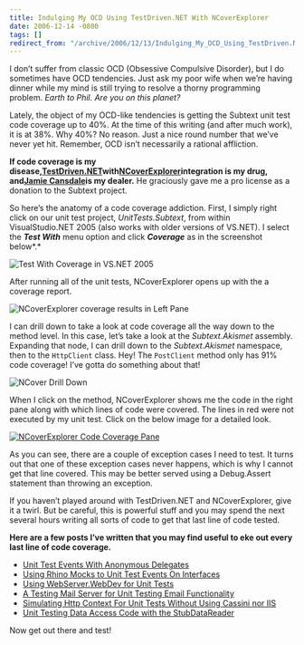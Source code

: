 ```yaml
---
title: Indulging My OCD Using TestDriven.NET With NCoverExplorer
date: 2006-12-14 -0800
tags: []
redirect_from: "/archive/2006/12/13/Indulging_My_OCD_Using_TestDriven.NET_With_NCoverExplorer.aspx/"
---
```


I don’t suffer from classic OCD (Obsessive Compulsive Disorder), but I
do sometimes have OCD tendencies. Just ask my poor wife when we’re
having dinner while my mind is still trying to resolve a thorny
programming problem. *Earth to Phil. Are you on this planet?*

Lately, the object of my OCD-like tendencies is getting the
Subtext unit
test code coverage up to 40%. At the time of this writing (and after
much work), it is at 38%. Why 40%? No reason. Just a nice round number
that we’ve never yet hit. Remember, OCD isn’t necessarily a rational
affliction.

**If code coverage is my
disease,**[**TestDriven.NET**](http://www.testdriven.net/ "TestDriven.NET")**with**[**NCoverExplorer**](http://www.kiwidude.com/blog/2006/01/ncoverexplorer-debut.html "NCoverExplorer")**integration
is my drug, and**[**Jamie
Cansdale**](http://weblogs.asp.net/nunitaddin/ "TestDriven.NET by Jamie Cansdale")**is
my dealer.** He graciously gave me a pro license as a donation to the
Subtext project.

So here’s the anatomy of a code coverage addiction. First, I simply
right click on our unit test project, *UnitTests.Subtext*, from within
VisualStudio.NET 2005 (also works with older versions of VS.NET). I
select the ***Test With*** menu option and click ***Coverage*** as in
the screenshot below*.*

![Test With Coverage in VS.NET
2005](https://haacked.com/images/haacked_com/WindowsLiveWriter/IndulgingMyOCDWith.NETWithNCoverExplorer_A08C/Test-With-Coverage%5B9%5D.png)

After running all of the unit tests, NCoverExplorer opens up with the a
coverage report.

![NCoverExplorer coverage results in Left
Pane](https://haacked.com/images/haacked_com/WindowsLiveWriter/IndulgingMyOCDWith.NETWithNCoverExplorer_A08C/NCoverExplorer-Result%5B4%5D.png)

I can drill down to take a look at code coverage all the way down to the
method level. In this case, let’s take a look at the *Subtext.Akismet*
assembly. Expanding that node, I can drill down to the *Subtext.Akismet*
namespace, then to the `HttpClient` class. Hey! The `PostClient` method
only has 91% code coverage! I’ve gotta do something about that!

![NCover Drill
Down](https://haacked.com/images/haacked_com/WindowsLiveWriter/IndulgingMyOCDWith.NETWithNCoverExplorer_A08C/NCoverExplorer-DrillDown-Left%5B15%5D.png)

When I click on the method, NCoverExplorer shows me the code in the
right pane along with which lines of code were covered. The lines in red
were not executed by my unit test. Click on the below image for a
detailed look.

[![NCoverExplorer Code Coverage
Pane](https://haacked.com/images/haacked_com/WindowsLiveWriter/IndulgingMyOCDWith.NETWithNCoverExplorer_A08C/NCoverExplorer-DrillDown_thumb%5B2%5D.png)](https://haacked.com/images/haacked_com/WindowsLiveWriter/IndulgingMyOCDWith.NETWithNCoverExplorer_A08C/NCoverExplorer-DrillDown%5B10%5D.png)

As you can see, there are a couple of exception cases I need to test. It
turns out that one of these exception cases never happens, which is why
I cannot get that line covered. This may be better served using a
Debug.Assert statement than throwing an exception.

If you haven’t played around with TestDriven.NET and NCoverExplorer,
give it a twirl. But be careful, this is powerful stuff and you may
spend the next several hours writing all sorts of code to get that last
line of code tested.

**Here are a few posts I’ve written that you may find useful to eke out
every last line of code coverage.**

-   [Unit Test Events With Anonymous
    Delegates](https://haacked.com/archive/2006/12/13/Tip_Jar_Unit_Test_Events_With_Anonymous_Delegates.aspx "Testing Event Sources")
-   [Using Rhino Mocks to Unit Test Events On
    Interfaces](https://haacked.com/archive/2006/06/23/UsingRhinoMocksToUnitTestEventsOnInterfaces.aspx "Testing Event Handling Code")
-   [Using WebServer.WebDev for Unit
    Tests](https://haacked.com/archive/2006/12/12/Using_WebServer.WebDev_For_Unit_Tests.aspx "Use An Http Server from your unit test code")
-   [A Testing Mail Server for Unit Testing Email
    Functionality](https://haacked.com/archive/2006/05/30/ATestingMailServerForUnitTestingEmailFunctionality.aspx "An SMTP Server you can use from your unit tests.")
-   [Simulating Http Context For Unit Tests Without Using Cassini nor
    IIS](https://haacked.com/archive/2005/06/11/Simulating_HttpContext.aspx "Simulate the HttpContext")
-   [Unit Testing Data Access Code with the
    StubDataReader](https://haacked.com/archive/2006/05/31/UnitTestingDataAccessCodeWithTheStubDataReader.aspx "A useful class for stubbing the IDataReader interface")

Now get out there and test!

